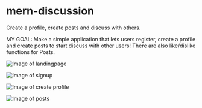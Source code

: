 # mern-discussion
Create a profile, create posts and discuss with others.


MY GOAL:
Make a simple application that lets users register, create a profile and create posts to start discuss with other users! There are also like/dislike functions for Posts.


![Image of landingpage](https://imgur.com/djhGpea.jpg)


![Image of signup](https://imgur.com/qVm1ogy.jpg)

![Image of create profile](https://imgur.com/3sPcthn.jpg)

![Image of posts](https://imgur.com/ATwhl8s.jpg)
